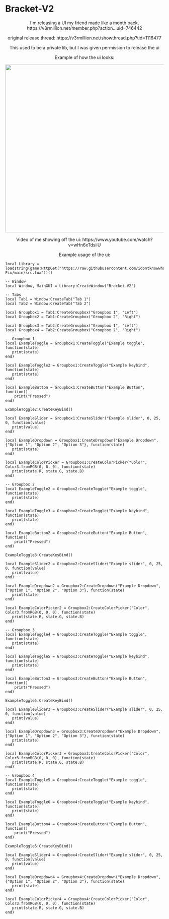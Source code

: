 # Bracket-V2

<p align="center">
I'm releasing a UI my friend made like a month back. https://v3rmillion.net/member.php?action...uid=746442

<p align="center">
original release thread: https://v3rmillion.net/showthread.php?tid=1116477
<p align="center">
This used to be a private lib, but I was given permission to release the ui

<p align="center">
Example of how the ui looks:

<p align="center">
  <img width="542" height="533" src="https://user-images.githubusercontent.com/71396088/118593186-1ad56900-b75c-11eb-9a4e-897dbaadc83f.png">
</p>

<p align="center">
Video of me showing off the ui: https://www.youtube.com/watch?v=wHn6xTdsiiU
<p align="center">
Example usage of the ui: 

```
local Library = loadstring(game:HttpGet("https://raw.githubusercontent.com/idontknowwhattonamemyself/Bracket-Fix/main/src.lua"))()

-- Window
local Window, MainGUI = Library:CreateWindow("Bracket-V2")

-- Tabs
local Tab1 = Window:CreateTab("Tab 1")
local Tab2 = Window:CreateTab("Tab 2")

local Groupbox1 = Tab1:CreateGroupbox("Groupbox 1", "Left")
local Groupbox2 = Tab1:CreateGroupbox("Groupbox 2", "Right")

local Groupbox3 = Tab2:CreateGroupbox("Groupbox 1", "Left")
local Groupbox4 = Tab2:CreateGroupbox("Groupbox 2", "Right")

-- Groupbox 1
local ExampleToggle = Groupbox1:CreateToggle("Example toggle", function(state)
   print(state)
end)

local ExampleToggle2 = Groupbox1:CreateToggle("Example keybind", function(state)
   print(state)
end)

local ExampleButton = Groupbox1:CreateButton("Example Button", function()
    print("Pressed")
end)

ExampleToggle2:CreateKeyBind()

local ExampleSlider = Groupbox1:CreateSlider("Example slider", 0, 25, 0, function(value)
   print(value)
end)

local ExampleDropdown = Groupbox1:CreateDropdown("Example Dropdown", {"Option 1", "Option 2", "Option 3"}, function(state)
   print(state)
end)

local ExampleColorPicker = Groupbox1:CreateColorPicker("Color", Color3.fromRGB(0, 0, 0), function(state)
   print(state.R, state.G, state.B)
end)

-- Groupbox 2
local ExampleToggle2 = Groupbox2:CreateToggle("Example toggle", function(state)
   print(state)
end)

local ExampleToggle3 = Groupbox2:CreateToggle("Example keybind", function(state)
   print(state)
end)

local ExampleButton2 = Groupbox2:CreateButton("Example Button", function()
    print("Pressed")
end)

ExampleToggle3:CreateKeyBind()

local ExampleSlider2 = Groupbox2:CreateSlider("Example slider", 0, 25, 0, function(value)
   print(value)
end)

local ExampleDropdown2 = Groupbox2:CreateDropdown("Example Dropdown", {"Option 1", "Option 2", "Option 3"}, function(state)
   print(state)
end)

local ExampleColorPicker2 = Groupbox2:CreateColorPicker("Color", Color3.fromRGB(0, 0, 0), function(state)
   print(state.R, state.G, state.B)
end)

-- Groupbox 3
local ExampleToggle4 = Groupbox3:CreateToggle("Example toggle", function(state)
   print(state)
end)

local ExampleToggle5 = Groupbox3:CreateToggle("Example keybind", function(state)
   print(state)
end)

local ExampleButton3 = Groupbox3:CreateButton("Example Button", function()
    print("Pressed")
end)

ExampleToggle5:CreateKeyBind()

local ExampleSlider3 = Groupbox3:CreateSlider("Example slider", 0, 25, 0, function(value)
   print(value)
end)

local ExampleDropdown3 = Groupbox3:CreateDropdown("Example Dropdown", {"Option 1", "Option 2", "Option 3"}, function(state)
   print(state)
end)

local ExampleColorPicker3 = Groupbox3:CreateColorPicker("Color", Color3.fromRGB(0, 0, 0), function(state)
   print(state.R, state.G, state.B)
end)

-- Groupbox 4
local ExampleToggle5 = Groupbox4:CreateToggle("Example toggle", function(state)
   print(state)
end)

local ExampleToggle6 = Groupbox4:CreateToggle("Example keybind", function(state)
   print(state)
end)

local ExampleButton4 = Groupbox4:CreateButton("Example Button", function()
    print("Pressed")
end)

ExampleToggle6:CreateKeyBind()

local ExampleSlider4 = Groupbox4:CreateSlider("Example slider", 0, 25, 0, function(value)
   print(value)
end)

local ExampleDropdown4 = Groupbox4:CreateDropdown("Example Dropdown", {"Option 1", "Option 2", "Option 3"}, function(state)
   print(state)
end)

local ExampleColorPicker4 = Groupbox4:CreateColorPicker("Color", Color3.fromRGB(0, 0, 0), function(state)
   print(state.R, state.G, state.B)
end)
```
